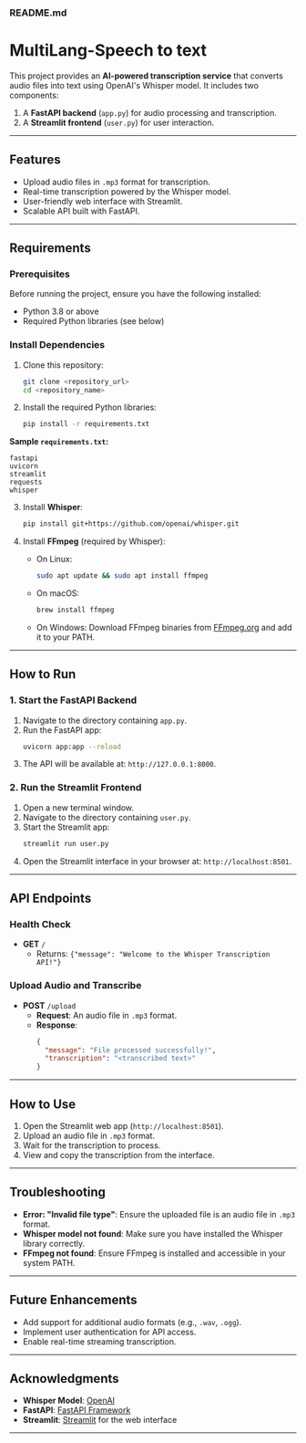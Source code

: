 ### README.md

# MultiLang-Speech to text

This project provides an **AI-powered transcription service** that converts audio files into text using OpenAI's Whisper model. It includes two components:  
1. A **FastAPI backend** (`app.py`) for audio processing and transcription.  
2. A **Streamlit frontend** (`user.py`) for user interaction.

---

## Features
- Upload audio files in `.mp3` format for transcription.
- Real-time transcription powered by the Whisper model.
- User-friendly web interface with Streamlit.
- Scalable API built with FastAPI.

---

## Requirements

### Prerequisites
Before running the project, ensure you have the following installed:
- Python 3.8 or above
- Required Python libraries (see below)

### Install Dependencies
1. Clone this repository:
   ```bash
   git clone <repository_url>
   cd <repository_name>
   ```
2. Install the required Python libraries:
   ```bash
   pip install -r requirements.txt
   ```

**Sample `requirements.txt`:**
```plaintext
fastapi
uvicorn
streamlit
requests
whisper
```

3. Install **Whisper**:
   ```bash
   pip install git+https://github.com/openai/whisper.git
   ```

4. Install **FFmpeg** (required by Whisper):
   - On Linux:
     ```bash
     sudo apt update && sudo apt install ffmpeg
     ```
   - On macOS:
     ```bash
     brew install ffmpeg
     ```
   - On Windows: Download FFmpeg binaries from [FFmpeg.org](https://ffmpeg.org/download.html) and add it to your PATH.

---

## How to Run

### 1. Start the FastAPI Backend
1. Navigate to the directory containing `app.py`.
2. Run the FastAPI app:
   ```bash
   uvicorn app:app --reload
   ```
3. The API will be available at: `http://127.0.0.1:8000`.

### 2. Run the Streamlit Frontend
1. Open a new terminal window.
2. Navigate to the directory containing `user.py`.
3. Start the Streamlit app:
   ```bash
   streamlit run user.py
   ```
4. Open the Streamlit interface in your browser at: `http://localhost:8501`.

---

## API Endpoints

### Health Check
- **GET** `/`
  - Returns: `{"message": "Welcome to the Whisper Transcription API!"}`

### Upload Audio and Transcribe
- **POST** `/upload`
  - **Request**: An audio file in `.mp3` format.
  - **Response**:
    ```json
    {
      "message": "File processed successfully!",
      "transcription": "<transcribed text>"
    }
    ```

---

## How to Use

1. Open the Streamlit web app (`http://localhost:8501`).
2. Upload an audio file in `.mp3` format.
3. Wait for the transcription to process.
4. View and copy the transcription from the interface.

---

## Troubleshooting

- **Error: "Invalid file type"**: Ensure the uploaded file is an audio file in `.mp3` format.
- **Whisper model not found**: Make sure you have installed the Whisper library correctly.
- **FFmpeg not found**: Ensure FFmpeg is installed and accessible in your system PATH.

---

## Future Enhancements
- Add support for additional audio formats (e.g., `.wav`, `.ogg`).
- Implement user authentication for API access.
- Enable real-time streaming transcription.

---

## Acknowledgments
- **Whisper Model**: [OpenAI](https://github.com/openai/whisper)
- **FastAPI**: [FastAPI Framework](https://fastapi.tiangolo.com/)
- **Streamlit**: [Streamlit](https://streamlit.io/) for the web interface

---
